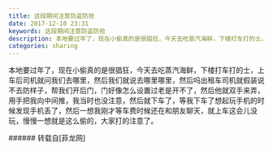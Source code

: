 ```yaml
---
title: 这段期间注意防盗防抢
date: 2017-12-10 23:31
keywords: 这段期间注意防盗防抢
description: 本地要过年了，现在小偷真的是很猖狂，今天去吃蒸汽海鲜，下楼打车打的士，上车后司机就问我们去哪里，然后我们就说去哪里哪里，然后吗出租车司机就假装说不去防样子，帮我们开后门，门好像怎么设置过老是开不了，然后他就双手来弄，用手把我向中间推，我当时也没注意，然后就下车了，等我下车了想起玩手机的时候发现手机丢了，然后一想我刚才等车费时候还在和朋友聊天，就上车这会儿没玩，慢慢一想就是这么偷的，大家打的注意了。
categories: sharing
---
```

<td class="t_f" id="postmessage_1026024">

本地要过年了，现在小偷真的是很猖狂，今天去吃蒸汽海鲜，下楼打车打的士，上车后司机就问我们去哪里，然后我们就说去哪里哪里，然后吗出租车司机就假装说不去防样子，帮我们开后门，门好像怎么设置过老是开不了，然后他就双手来弄，用手把我向中间推，我当时也没注意，然后就下车了，等我下车了想起玩手机的时候发现手机丢了，然后一想我刚才等车费时候还在和朋友聊天，就上车这会儿没玩，慢慢一想就是这么偷的，大家打的注意了。<img alt="" border="0" class="zoom" data-cf-modified-a81f23c7fd344f0d54e156a0-="" file="http://www.flw.ph//mobcent//app/data/phiz/default/68.png" id="aimg_VvM2O" lazyloadthumb="1" onclick="" onmouseover="" src="http://www.flw.ph//mobcent//app/data/phiz/default/68.png"/><br/>
</td>
###### 转载自[菲龙网]